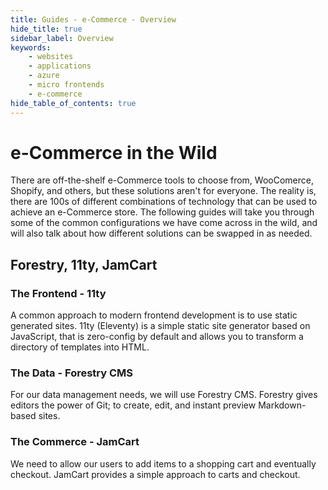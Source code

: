 ```yaml
---
title: Guides - e-Commerce - Overview
hide_title: true
sidebar_label: Overview
keywords:
    - websites
    - applications
    - azure
    - micro frontends
    - e-commerce
hide_table_of_contents: true
---
```


# e-Commerce in the Wild

There are off-the-shelf e-Commerce tools to choose from, WooComerce, Shopify, and others, but these solutions aren't for everyone.  The reality is, there are 100s of different combinations of technology that can be used to achieve an e-Commerce store.  The following guides will take you through some of the common configurations we have come across in the wild, and will also talk about how different solutions can be swapped in as needed.

## Forestry, 11ty, JamCart

### The Frontend - 11ty

A common approach to modern frontend development is to use static generated sites.  11ty (Eleventy) is a simple static site generator based on JavaScript, that is zero-config by default and allows you to transform a directory of templates into HTML. 

### The Data - Forestry CMS

For our data management needs, we will use Forestry CMS. Forestry gives editors the power of Git; to create, edit, and instant preview Markdown-based sites.

### The Commerce - JamCart

We need to allow our users to add items to a shopping cart and eventually checkout.  JamCart provides a simple approach to carts and checkout.
